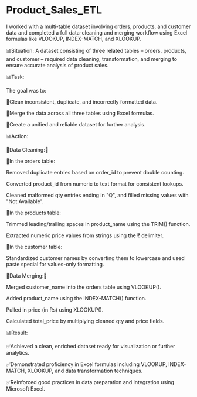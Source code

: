 # Product_Sales_ETL
I worked with a multi-table dataset involving orders, products, and customer data and completed a full data-cleaning and merging workflow using Excel formulas like VLOOKUP, INDEX-MATCH, and XLOOKUP.

📊Situation:
A dataset consisting of three related tables – orders, products, and customer – required data cleaning, transformation, and merging to ensure accurate analysis of product sales.

📊Task:

The goal was to:

📍Clean inconsistent, duplicate, and incorrectly formatted data.

📍Merge the data across all three tables using Excel formulas.

📍Create a unified and reliable dataset for further analysis.

📊Action:

🎯Data Cleaning:🎯

📌In the orders table:

Removed duplicate entries based on order_id to prevent double counting.

Converted product_id from numeric to text format for consistent lookups.

Cleaned malformed qty entries ending in "Q", and filled missing values with "Not Available".

📌In the products table:

Trimmed leading/trailing spaces in product_name using the TRIM() function.

Extracted numeric price values from strings using the ₹ delimiter.

📌In the customer table:

Standardized customer names by converting them to lowercase and used paste special for values-only formatting.

🎯Data Merging:🎯

Merged customer_name into the orders table using VLOOKUP().

Added product_name using the INDEX-MATCH() function.

Pulled in price (in Rs) using XLOOKUP().

Calculated total_price by multiplying cleaned qty and price fields.

📊Result:

✅Achieved a clean, enriched dataset ready for visualization or further analytics.

✅Demonstrated proficiency in Excel formulas including VLOOKUP, INDEX-MATCH, XLOOKUP, and data transformation techniques.

✅Reinforced good practices in data preparation and integration using Microsoft Excel.
